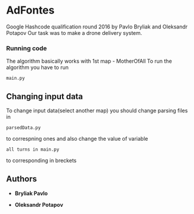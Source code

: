 # AdFontes

Google Hashcode qualification round 2016 by Pavlo Bryliak and Oleksandr Potapov
Our task was to make a drone delivery system.

### Running code
The algorithm basically works with 1st map - MotherOfAll
To run the algorithm you have to run 
```
main.py
```

## Changing input data

To change input data(select another map)
you should change parsing files in 
```
parsedData.py
```
to correspning ones
and also change the value of variable
```
all turns in main.py
```
to corresponding in breckets 


## Authors

* **Bryliak Pavlo** 

* **Oleksandr Potapov** 

